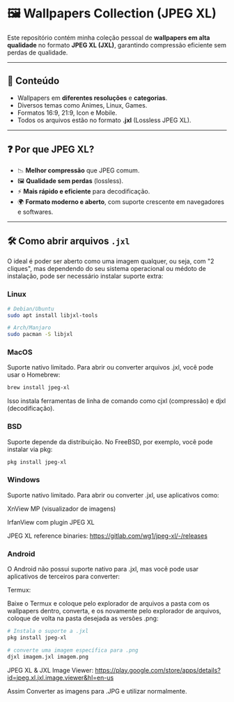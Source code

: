 # 🖼️ Wallpapers Collection (JPEG XL)

Este repositório contém minha coleção pessoal de **wallpapers em alta qualidade** no formato **JPEG XL (JXL)**, garantindo compressão eficiente sem perdas de qualidade.

---

## 📂 Conteúdo
- Wallpapers em **diferentes resoluções** e **categorias**.
- Diversos temas como Animes, Linux, Games.
- Formatos 16:9, 21:9, Icon e Mobile.
- Todos os arquivos estão no formato **.jxl** (Lossless JPEG XL).  

---

## ❓ Por que JPEG XL?
- 📉 **Melhor compressão** que JPEG comum.  
- 🖼️ **Qualidade sem perdas** (lossless).  
- ⚡ **Mais rápido e eficiente** para decodificação.  
- 🌍 **Formato moderno e aberto**, com suporte crescente em navegadores e softwares.  

---

## 🛠️ Como abrir arquivos `.jxl`
O ideal é poder ser aberto como uma imagem qualquer, ou seja, com "2 cliques", mas dependendo do seu sistema operacional ou médoto de instalação, pode ser necessário instalar suporte extra:

### Linux
```bash
# Debian/Ubuntu
sudo apt install libjxl-tools
```
```bash
# Arch/Manjaro
sudo pacman -S libjxl
```

### MacOS
Suporte nativo limitado. Para abrir ou converter arquivos .jxl, você pode usar o Homebrew:
```bash
brew install jpeg-xl
```
Isso instala ferramentas de linha de comando como cjxl (compressão) e djxl (decodificação).

### BSD
Suporte depende da distribuição. No FreeBSD, por exemplo, você pode instalar via pkg:
```bash
pkg install jpeg-xl
```

### Windows
Suporte nativo limitado. Para abrir ou converter .jxl, use aplicativos como:

XnView MP (visualizador de imagens)

IrfanView com plugin JPEG XL

JPEG XL reference binaries: https://gitlab.com/wg1/jpeg-xl/-/releases

### Android
O Android não possui suporte nativo para .jxl, mas você pode usar aplicativos de terceiros para converter:  

Termux:

Baixe o Termux e coloque pelo explorador de arquivos a pasta com os wallpapers dentro, converta, e os novamente pelo explorador de arquivos, coloque de volta na pasta desejada as versões .png:

```bash
# Instala o suporte a .jxl
pkg install jpeg-xl
```
```bash
# converte uma imagem específica para .png
djxl imagem.jxl imagem.png
```

JPEG XL & JXL Image Viewer: https://play.google.com/store/apps/details?id=jpeg.xl.jxl.image.viewer&hl=en-us

Assim Converter as imagens para .JPG e utilizar normalmente.